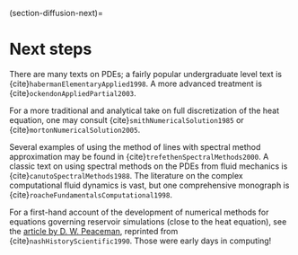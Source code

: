 (section-diffusion-next)=

# Next steps

There are many texts on PDEs; a fairly popular undergraduate level text is {cite}`habermanElementaryApplied1998`.  A more advanced treatment is {cite}`ockendonAppliedPartial2003`.

For a more traditional and analytical take on full discretization of the heat equation, one may consult {cite}`smithNumericalSolution1985` or {cite}`mortonNumericalSolution2005`.

Several examples of using the method of lines with spectral method approximation may be found in {cite}`trefethenSpectralMethods2000`.  A classic text on using spectral methods on the PDEs from fluid mechanics is {cite}`canutoSpectralMethods1988`.  The literature on the complex computational fluid dynamics is vast, but one comprehensive monograph is {cite}`roacheFundamentalsComputational1998`.

For a first-hand account of the development of numerical methods for equations governing reservoir simulations (close to the heat equation), see the [article by D. W. Peaceman](http://history.siam.org/peaceman.htm), reprinted from {cite}`nashHistoryScientific1990`.  Those were early days in computing!

